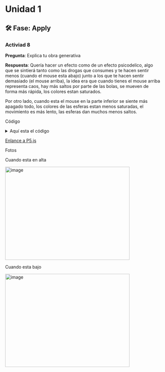 # Unidad 1


## 🛠 Fase: Apply

### Activiad 8

__Pregunta__: Explica tu obra generativa

__Respuesta__: Quería hacer un efecto como de un efecto psicodelico, algo que se sintierá tanto como las drogas que consumes y te hacen sentir menos (cuando el mouse esta abajo) junto a los que te hacen sentir demasiado (el mouse arriba), la idea era que cuando tienes el mouse arriba representa caos, hay más saltos por parte de las bolas, se mueven de forma más rápida, los colores estan saturados. 

Por otro lado, cuando esta el mouse en la parte inferior se siente más apagado todo, los colores de las esferas estan menos saturadas, el movimiento es más lento, las esferas dan muchos menos saltos.


Código 

<details> 

<summary> Aquí esta el código </summary>

```javascript

// Variables globales para el nuevo comportamiento
let noiseTimeX = 0;
let noiseTimeY = 1000;
let bgColor = 0;
let bgHue = 0;

class Body {
    constructor(x, y) {
        this.x = x;
        this.y = y;
        this.size = random(10, 30);
        this.speedX = random(-2, 2);
        this.speedY = random(-2, 2);
        this.color = color(random(255), random(255), random(255));
        this.baseColor = this.color; // Guardar color original
        this.grayAmount = 0; // Cantidad de gris (0-255)

        // Variables para ruido Perlin únicas por esfera
        this.noiseOffsetX = random(1000);
        this.noiseOffsetY = random(2000);
    }

    move() {
        // 1. Ruido Perlin al movimiento (suave y orgánico)
        let noiseX = map(noise(this.noiseOffsetX), 0, 1, -1, 1);
        let noiseY = map(noise(this.noiseOffsetY), 0, 1, -1, 1);
        
        this.noiseOffsetX += 0.01;
        this.noiseOffsetY += 0.01;

        // 2. Velocidad basada en la posición Y del mouse
        let mouseYFactor = map(mouseY, 0, height, 1.5, 0.5); // Más alto = más rápido
        let currentSpeedX = this.speedX * mouseYFactor;
        let currentSpeedY = this.speedY * mouseYFactor;

        // Aplicar movimiento base + ruido Perlin
        this.x += currentSpeedX + noiseX;
        this.y += currentSpeedY + noiseY;

        // 2. Saltos probabilísticos basados en la posición Y del mouse
        let jumpProbability = map(mouseY, 0, height, 0.10, 0.005); // 10% a 0.5%
        if (random() < jumpProbability) {
            let jumpSize = map(mouseY, 0, height, 15, 3); // Saltos más grandes arriba
            this.x += random(-jumpSize, jumpSize);
            this.y += random(-jumpSize, jumpSize);
        }

        // Rebotes en los bordes
        if (this.x < 0) this.x = width;
        if (this.x > width) this.x = 0;
        if (this.y < 0) this.y = height;
        if (this.y > height) this.y = 0;
    }

    display() {
        // 3. Color basado en la posición Y del mouse
        let grayFactor = map(mouseY, height, 0, 0.8, 0); // Más abajo = más gris (0-0.8)
        
        // Obtener componentes RGB del color base
        let r = red(this.baseColor);
        let g = green(this.baseColor);
        let b = blue(this.baseColor);
        
        // Mezclar con gris según la posición del mouse
        let grayValue = 128;
        r = lerp(r, grayValue, grayFactor);
        g = lerp(g, grayValue, grayFactor);
        b = lerp(b, grayValue, grayFactor);
        
        // Crear el color final CORRECTAMENTE
        this.color = color(r, g, b, 150); // Alpha de 150 directamente
        
        fill(this.color);
        noStroke();
        ellipse(this.x, this.y, this.size);
    }
}

let bodies = [];

function setup() {
    createCanvas(800, 600);
    colorMode(RGB, 255, 255, 255, 255);
    
    // Crear esferas iniciales
    for (let i = 0; i < 20; i++) {
        bodies.push(new Body(random(width), random(height)));
    }
}

function draw() {
    // 4. Fondo que cambia de color con el tiempo - FORMA SEGURA
    bgHue = (bgHue + 0.5) % 360;
    
    // Usar HSB para el fondo pero de forma controlada
    colorMode(HSB, 360, 100, 100);
    let bgSaturation = map(sin(frameCount * 0.01), -1, 1, 30, 70);
    let bgBrightness = map(cos(frameCount * 0.02), -1, 1, 20, 40);
    
    background(bgHue, bgSaturation, bgBrightness);
    
    // Volver a RGB para las esferas
    colorMode(RGB, 255, 255, 255, 255);
    
    // Actualizar y mostrar todas las esferas
    for (let body of bodies) {
        body.move();
        body.display();
    }
    
    
}

function mousePressed() {
    // Añadir nueva esfera al hacer click
    bodies.push(new Body(mouseX, mouseY));
}

function keyPressed() {
    // Limpiar esferas con la tecla 'c'
    if (key === 'c' || key === 'C') {
        bodies = [];
    }
}

```
</details> 

[Enlance a P5.js](https://editor.p5js.org/gokuru12/sketches/P8gUaZh30)

Fotos

Cuando esta en alta 

<img width="400" height="300" alt="image" src="https://github.com/user-attachments/assets/e58e1400-4528-4a3c-babb-14b6f610e397" />

Cuando esta bajo

<img width="400" height="300" alt="image" src="https://github.com/user-attachments/assets/03e01133-4844-4411-bb62-338ea55a5706" />

